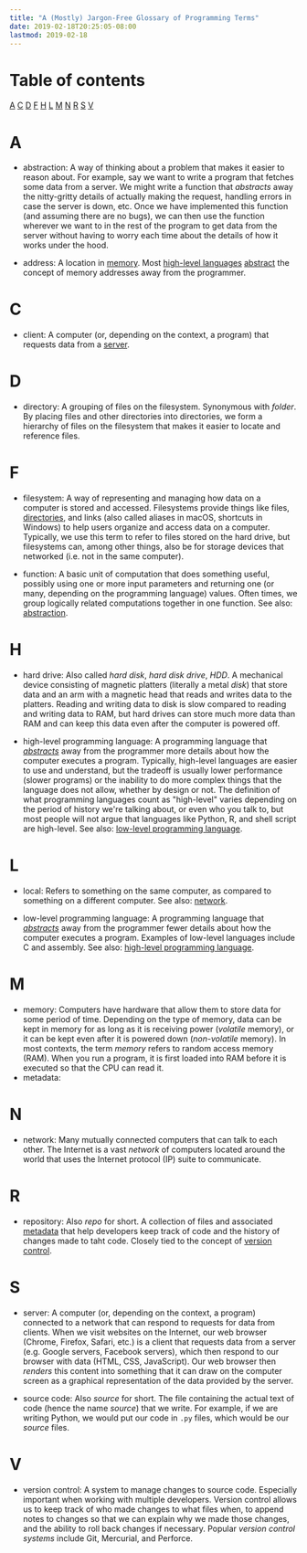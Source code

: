 ```yaml
---
title: "A (Mostly) Jargon-Free Glossary of Programming Terms"
date: 2019-02-18T20:25:05-08:00
lastmod: 2019-02-18
---
```


# Table of contents
[A](#A) [C](#C) [D](#D) [F](#F) [H](#H) [L](#L) [M](#M) [N](#N) [R](#R) [S](#S) [V](#V)

# <a name="A"></a> A
- <a name="abstraction"></a> abstraction: A way of thinking about a problem that makes it easier
  to reason about. For example, say we want to write a program that fetches some data from a
  server. We might write a function that *abstracts* away the nitty-gritty details of actually
  making the request, handling errors in case the server is down, etc. Once we have implemented
  this function (and assuming there are no bugs), we can then use the function wherever we want
  to in the rest of the program to get data from the server without having to worry each time about
  the details of how it works under the hood.

- address: A location in [memory](#memory). Most [high-level
  languages](#high-level-programming-language) [abstract](#abstraction) the concept of memory
  addresses away from the programmer.

# <a name="C"></a> C
- <a name="client"></a> client: A computer (or, depending on the context, a program) that
  requests data from a [server](#server).

# <a name="D"></a> D
- <a name="directory"></a> directory: A grouping of files on the filesystem. Synonymous with
  *folder*. By placing files and other directories into directories, we form a hierarchy of files on
  the filesystem that makes it easier to locate and reference files.

# <a name="F"></a> F
- <a name="filesystem"></a> filesystem: A way of representing and managing how data on a computer
  is stored and accessed. Filesystems provide things like files, [directories](#directory), and
  links (also called aliases in macOS, shortcuts in Windows) to help users organize and access
  data on a computer. Typically, we use this term to refer to files stored on the hard drive, but
  filesystems can, among other things, also be for storage devices that networked (i.e. not in
  the same computer).

- <a name="function"></a> function: A basic unit of computation that does something useful,
  possibly using one or more input parameters and returning one (or many, depending on the
  programming language) values. Often times, we group logically related computations together in
  one function. See also: [abstraction](#abstraction).

# <a name="H"></a> H
- <a name="hard-drive"></a> hard drive: Also called *hard disk*, *hard disk drive*, *HDD*. A
  mechanical device consisting of magnetic platters (literally a metal *disk*) that store data
  and an arm with a magnetic head that reads and writes data to the platters. Reading and writing
  data to disk is slow compared to reading and writing data to RAM, but hard drives can store much
  more data than RAM and can keep this data even after the computer is powered off.

- <a name="high-level-programming-language"></a> high-level programming language: A programming
  language that [*abstracts*](#abstraction) away from the programmer more details about how the
  computer executes a program. Typically, high-level languages are easier to use and understand,
  but the tradeoff is usually lower performance (slower programs) or the inability to do more
  complex things that the language does not allow, whether by design or not. The definition of
  what programming languages count as "high-level" varies depending on the period of history
  we're talking about, or even who you talk to, but most people will not argue that languages
  like Python, R, and shell script are high-level. See also: [low-level programming
  language](#low-level-programming-language).

# <a name="L"></a> L
- <a name="local"></a> local: Refers to something on the same computer, as compared to something on
  a different computer. See also: [network](#network).

- <a name="low-level-programming-language"></a> low-level programming language: A programming
  language that [*abstracts*](#abstraction) away from the programmer fewer details about how the
  computer executes a program. Examples of low-level languages include C and assembly. See also:
  [high-level programming language](#high-level-programming-language).

# <a name="M"></a> M
- <a name="memory"></a> memory: Computers have hardware that allow them to store data for some
  period of time. Depending on the type of memory, data can be kept in memory for as long as it
  is receiving power (*volatile* memory), or it can be kept even after it is powered down
  (*non-volatile* memory). In most contexts, the term *memory* refers to random access memory
  (RAM). When you run a program, it is first loaded into RAM before it is executed so that the
  CPU can read it.
- <a name="metadata"></a> metadata:

# <a name="N"></a> N
- <a name="network"></a> network: Many mutually connected computers that can talk to each other. The
  Internet is a vast *network* of computers located around the world that uses the Internet
  protocol (IP) suite to communicate.

# <a name="R"></a> R
- <a name="repository"></a> repository: Also *repo* for short. A collection of files and
  associated [metadata](#metadata) that help developers keep track of code and the history of
  changes made to taht code. Closely tied to the concept of [version control](#version-control).

# <a name="S"></a> S
- <a name="server"></a> server: A computer (or, depending on the context, a program) connected to
  a network that can respond to requests for data from clients. When we visit websites on the
  Internet, our web browser (Chrome, Firefox, Safari, etc.) is a client that requests data from a
  server (e.g. Google servers, Facebook servers), which then respond to our browser with data
  (HTML, CSS, JavaScript). Our web browser then *renders* this content into something that it can
  draw on the computer screen as a graphical representation of the data provided by the server.

- <a name="source-code"></a> source code: Also *source* for short. The file containing the actual
  text of code (hence the name *source*) that we write. For example, if we are writing Python, we
  would put our code in `.py` files, which would be our *source* files.

# <a name="V"></a> V
- <a name="version-control"></a> version control: A system to manage changes to source code.
  Especially important when working with multiple developers. Version control allows us to keep
  track of who made changes to what files when, to append notes to changes so that we can explain
  why we made those changes, and the ability to roll back changes if necessary. Popular *version
  control systems* include Git, Mercurial, and Perforce.
